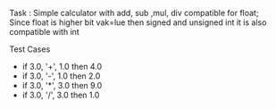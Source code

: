 Task : Simple calculator with add, sub ,mul, div compatible for float;<br/>
Since float is higher bit vak=lue then signed and unsigned int it is also compatible with int<br/>

Test Cases
- if 3.0, '+', 1.0 then 4.0
- if 3.0, '-', 1.0 then 2.0
- if 3.0, '*', 3.0 then 9.0
- if 3.0, '/', 3.0 then 1.0